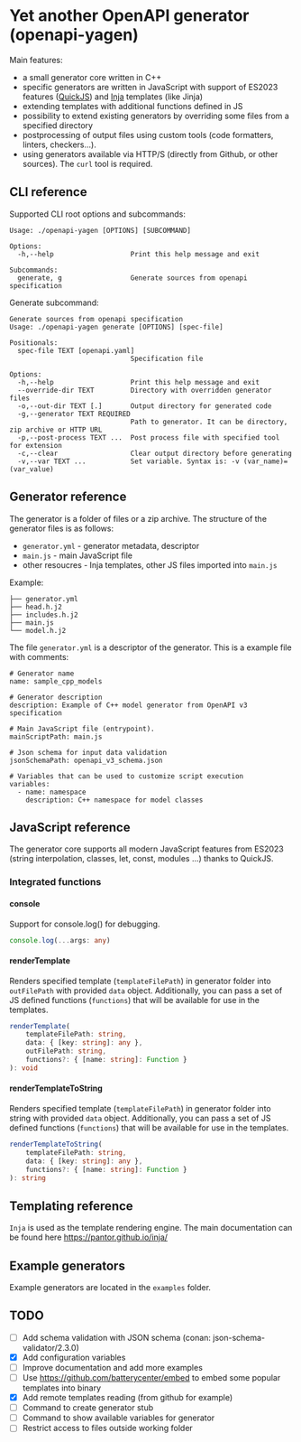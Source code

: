 # Yet another OpenAPI generator (openapi-yagen)

Main features:

- a small generator core written in C++
- specific generators are written in JavaScript with support of ES2023 features ([QuickJS](https://bellard.org/quickjs/)) 
  and [Inja](https://pantor.github.io/inja/) templates (like Jinja)
- extending templates with additional functions defined in JS
- possibility to extend existing generators by overriding some files from a specified directory
- postprocessing of output files using custom tools (code formatters, linters, checkers...).
- using generators available via HTTP/S (directly from Github, or other sources). The `curl` tool is required.

## CLI reference

Supported CLI root options and subcommands:
```
Usage: ./openapi-yagen [OPTIONS] [SUBCOMMAND]

Options:
  -h,--help                   Print this help message and exit

Subcommands:
  generate, g                 Generate sources from openapi specification
```

Generate subcommand:

```
Generate sources from openapi specification
Usage: ./openapi-yagen generate [OPTIONS] [spec-file]

Positionals:
  spec-file TEXT [openapi.yaml] 
                              Specification file

Options:
  -h,--help                   Print this help message and exit
  --override-dir TEXT         Directory with overridden generator files
  -o,--out-dir TEXT [.]       Output directory for generated code
  -g,--generator TEXT REQUIRED
                              Path to generator. It can be directory, zip archive or HTTP URL
  -p,--post-process TEXT ...  Post process file with specified tool for extension
  -c,--clear                  Clear output directory before generating
  -v,--var TEXT ...           Set variable. Syntax is: -v (var_name)=(var_value)
```

## Generator reference

The generator is a folder of files or a zip archive. The structure of the generator files is as follows:

- `generator.yml` - generator metadata, descriptor
- `main.js` - main JavaScript file
- other resoucres - Inja templates, other JS files imported into `main.js`

Example: 
```
├── generator.yml
├── head.h.j2
├── includes.h.j2
├── main.js
└── model.h.j2
```

The file `generator.yml` is a descriptor of the generator. This is a example file with comments:

```
# Generator name
name: sample_cpp_models

# Generator description
description: Example of C++ model generator from OpenAPI v3 specification

# Main JavaScript file (entrypoint).
mainScriptPath: main.js

# Json schema for input data validation 
jsonSchemaPath: openapi_v3_schema.json

# Variables that can be used to customize script execution
variables:
  - name: namespace
    description: С++ namespace for model classes
```


## JavaScript reference

The generator core supports all modern JavaScript features from ES2023 (string interpolation, classes, let, const, 
modules ...) thanks to QuickJS. 

### Integrated functions

#### console

Support for console.log() for debugging.

```typescript
console.log(...args: any)
```

#### renderTemplate

Renders specified template (`templateFilePath`) in generator folder into `outFilePath` with provided `data` object. 
Additionally, you can pass a set of JS defined functions (`functions`) that will be available for use in the templates.

```typescript
renderTemplate(
    templateFilePath: string, 
    data: { [key: string]: any }, 
    outFilePath: string,
    functions?: { [name: string]: Function }
): void
```

#### renderTemplateToString

Renders specified template (`templateFilePath`) in generator folder into string with provided `data` object. 
Additionally, you can pass a set of JS defined functions (`functions`) that will be available for use in the templates.

```typescript
renderTemplateToString(
    templateFilePath: string, 
    data: { [key: string]: any }, 
    functions?: { [name: string]: Function }
): string
```

## Templating reference

`Inja` is used as the template rendering engine. The main documentation can be found here
https://pantor.github.io/inja/

## Example generators 

Example generators are located in the `examples` folder.

## TODO

- [ ] Add schema validation with JSON schema (conan: json-schema-validator/2.3.0)
- [x] Add configuration variables
- [ ] Improve documentation and add more examples
- [ ] Use https://github.com/batterycenter/embed to embed some popular templates into binary
- [x] Add remote templates reading (from github for example)
- [ ] Command to create generator stub
- [ ] Command to show available variables for generator
- [ ] Restrict access to files outside working folder
